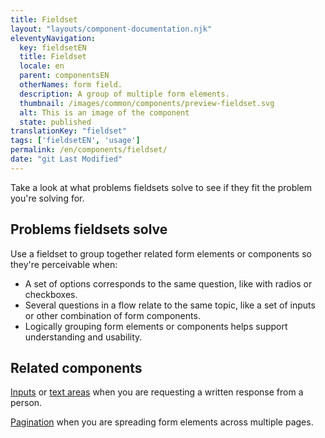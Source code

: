 ```yaml
---
title: Fieldset
layout: "layouts/component-documentation.njk"
eleventyNavigation:
  key: fieldsetEN
  title: Fieldset
  locale: en
  parent: componentsEN
  otherNames: form field.
  description: A group of multiple form elements.
  thumbnail: /images/common/components/preview-fieldset.svg
  alt: This is an image of the component
  state: published
translationKey: "fieldset"
tags: ['fieldsetEN', 'usage']
permalink: /en/components/fieldset/
date: "git Last Modified"
---
```


Take a look at what problems fieldsets solve to see if they fit the problem you're solving for.

## Problems fieldsets solve

Use a fieldset to group together related form elements or components so they're perceivable when:

- A set of options corresponds to the same question, like with radios or checkboxes.
- Several questions in a flow relate to the same topic, like a set of inputs or other combination of form components.
- Logically grouping form elements or components helps support understanding and usability.

<article class="bg-full-width bg-dark text-light pt-500 pb-400 my-500">
  <h2 class="mt-0 mb-400">Related components</h2>

  <a href="/en/components/input" class="link-light">Inputs</a> or <a href="/en/components/textarea" class="link-light">text areas</a> when you are requesting a written response from a person.

  <a href="/en/coming-soon" class="link-light">Pagination</a> when you are spreading form elements across multiple pages.
</article>
